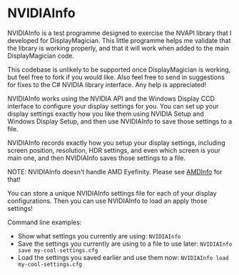 # NVIDIAInfo

NVIDIAInfo is a test programme designed to exercise the NVAPI library that I developed for DisplayMagician. This little programme helps me validate that the library is working properly, and that it will work when added to the main DisplayMagician code.

This codebase is unlikely to be supported once DisplayMagician is working, but feel free to fork if you would like. Also feel free to send in suggestions for fixes to the C# NVIDIA library interface. Any help is appreciated!

NVIDIAInfo works using the NVIDIA API and the Windows Display CCD interface to configure your display settings for you. You can set up your display settings exactly how you like them using NVIDIA Setup and Windows Display Setup, and then use NVIDIAInfo to save those settings to a file.

NVIDIAInfo records exactly how you setup your display settings, including screen position, resolution, HDR settings, and even which screen is your main one, and then NVIDIAInfo saves those settings to a file. 

NOTE: NVIDIAInfo doesn't handle AMD Eyefinity. Please see [AMDInfo](https://github.com/terrymacdonald/AMDInfo) for that!

You can store a unique NVIDIAInfo settings file for each of your display configurations. Then you can use NVIDIAInfo to load an apply those settings! 

Command line examples:

- Show what settings you currently are using: `NVIDIAInfo`
- Save the settings you currently are using to a file to use later: `NVIDIAInfo save my-cool-settings.cfg`
- Load the settings you saved earlier and use them now: `NVIDIAInfo load my-cool-settings.cfg`
